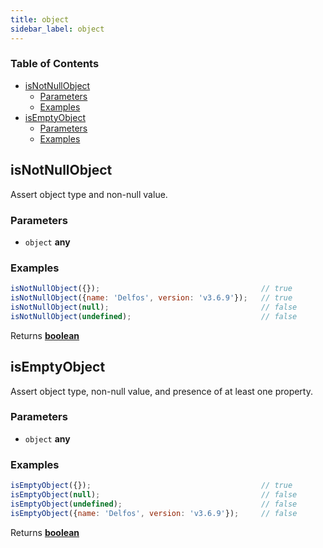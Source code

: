 ```yaml
---
title: object
sidebar_label: object
---
```

<!-- Generated by documentation.js. Update this documentation by updating the source code. -->

### Table of Contents

-   [isNotNullObject][1]
    -   [Parameters][2]
    -   [Examples][3]
-   [isEmptyObject][4]
    -   [Parameters][5]
    -   [Examples][6]

## isNotNullObject

Assert object type and non-null value.

### Parameters

-   `object` **any** 

### Examples

```javascript
isNotNullObject({});                                    // true
isNotNullObject({name: 'Delfos', version: 'v3.6.9'});   // true
isNotNullObject(null);                                  // false
isNotNullObject(undefined);                             // false
```

Returns **[boolean][7]** 

## isEmptyObject

Assert object type, non-null value, and presence of at least one property.

### Parameters

-   `object` **any** 

### Examples

```javascript
isEmptyObject({});                                      // true
isEmptyObject(null);                                    // false
isEmptyObject(undefined);                               // false
isEmptyObject({name: 'Delfos', version: 'v3.6.9'});     // false
```

Returns **[boolean][7]** 

[1]: #isnotnullobject

[2]: #parameters

[3]: #examples

[4]: #isemptyobject

[5]: #parameters-1

[6]: #examples-1

[7]: https://developer.mozilla.org/docs/Web/JavaScript/Reference/Global_Objects/Boolean
